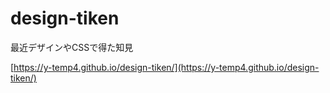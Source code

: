 # design-tiken

最近デザインやCSSで得た知見

[https://y-temp4.github.io/design-tiken/](https://y-temp4.github.io/design-tiken/)
